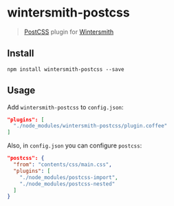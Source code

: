 # wintersmith-postcss

> [PostCSS](https://github.com/postcss/postcss) plugin for [Wintersmith](http://wintersmith.io/)

## Install

`npm install wintersmith-postcss --save`

## Usage

Add `wintersmith-postcss` to `config.json`:

```json
"plugins": [
  "./node_modules/wintersmith-postcss/plugin.coffee"
]
```

Also, in `config.json` you can configure `postcss`:

```json
"postcss": {
  "from": "contents/css/main.css",
  "plugins": [
    "./node_modules/postcss-import",
    "./node_modules/postcss-nested"
  ]
}
```
